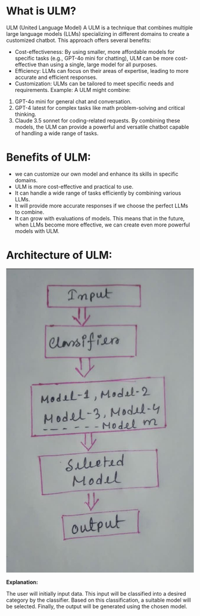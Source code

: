 # What is ULM?
ULM (United Language Model)
A ULM is a technique that combines multiple large language models (LLMs) specializing in different domains to create a customized chatbot. This approach offers several benefits:
 * Cost-effectiveness: By using smaller, more affordable models for specific tasks (e.g., GPT-4o mini for chatting), ULM can be more cost-effective than using a single, large model for all purposes.
 * Efficiency: LLMs can focus on their areas of expertise, leading to more accurate and efficient responses.
 * Customization: ULMs can be tailored to meet specific needs and requirements.
Example: A ULM might combine:
 1. GPT-4o mini for general chat and conversation.
 2. GPT-4 latest for complex tasks like math problem-solving and critical thinking.
 3. Claude 3.5 sonnet for coding-related requests.
By combining these models, the ULM can provide a powerful and versatile chatbot capable of handling a wide range of tasks.

# Benefits of ULM:
* we can customize our own model and enhance its skills in specific domains.
 * ULM is more cost-effective and practical to use.
 * It can handle a wide range of tasks efficiently by combining various LLMs.
 * It will provide more accurate responses if we choose the perfect LLMs to combine.
 * It can grow with evaluations of models. This means that in the future, when LLMs become more effective, we can create even more powerful models with ULM.

# Architecture of ULM:
![](https://github.com/cyberytti/ULM/blob/main/Screenshot_2024-08-22-21-49-19-26.jpg)

**Explanation:**

The user will initially input data. This input will be classified into a desired category by the classifier. Based on this classification, a suitable model will be selected. Finally, the output will be generated using the chosen model.
